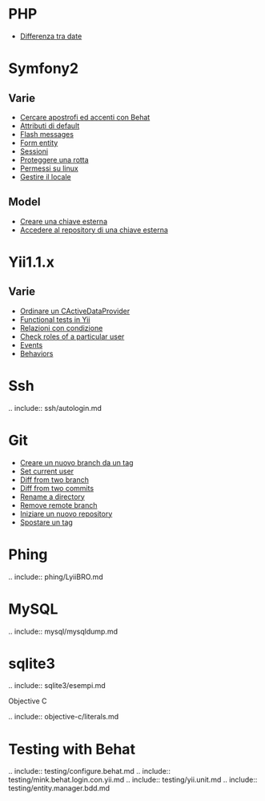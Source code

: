 PHP
===

 - [Differenza tra date](https://github.com/sensorario/LyiiBRO/blob/master/php/DateTime.md)

Symfony2
========

Varie
-----

 - [Cercare apostrofi ed accenti con Behat](https://github.com/sensorario/LyiiBRO/blob/master/symfony2/behat.apici.md)
 - [Attributi di default](https://github.com/sensorario/LyiiBRO/blob/master/symfony2/entity.defaults.values.md)
 - [Flash messages](https://github.com/sensorario/LyiiBRO/blob/master/symfony2/flash.messages.md)
 - [Form entity](https://github.com/sensorario/LyiiBRO/blob/master/symfony2/form.entity.md)
 - [Sessioni](https://github.com/sensorario/LyiiBRO/blob/master/symfony2/sessioni.md)
 - [Proteggere una rotta](https://github.com/sensorario/LyiiBRO/blob/master/symfony2/sicurezza.rotte.md)
 - [Permessi su linux](https://github.com/sensorario/LyiiBRO/blob/master/symfony2/start.on.linux.md)
 - [Gestire il locale](https://github.com/sensorario/LyiiBRO/blob/master/symfony2/locale.md)

Model
-----

 - [Creare una chiave esterna](https://github.com/sensorario/LyiiBRO/blob/master/symfony2/model.chiavi.esterne.md)
 - [Accedere al repository di una chiave esterna](https://github.com/sensorario/LyiiBRO/blob/master/symfony2/model.repository.related.entity.md)

Yii1.1.x
========

Varie
-----

 - [Ordinare un CActiveDataProvider](https://github.com/sensorario/LyiiBRO/blob/master/yii/CActiveDataProvider.md)
 - [Functional tests in Yii](https://github.com/sensorario/LyiiBRO/blob/master/yii/tests.functional.md)
 - [Relazioni con condizione](https://github.com/sensorario/LyiiBRO/blob/master/yii/relations.md)
 - [Check roles of a particular user](https://github.com/sensorario/LyiiBRO/blob/master/yii/rbac.checkaccess.md)
 - [Events](https://github.com/sensorario/LyiiBRO/blob/master/yii/events.md)
 - [Behaviors](https://github.com/sensorario/LyiiBRO/blob/master/yii/behaviors.md)

Ssh
===
.. include:: ssh/autologin.md


Git
===

 - [Creare un nuovo branch da un tag](https://github.com/sensorario/LyiiBRO/blob/master/git/branch.from.tag.md)
 - [Set current user](https://github.com/sensorario/LyiiBRO/blob/master/git/current.user.md)
 - [Diff from two branch](https://github.com/sensorario/LyiiBRO/blob/master/git/diff.from.two.branch.md)
 - [Diff from two commits](https://github.com/sensorario/LyiiBRO/blob/master/git/diff.from.two.commit.md)
 - [Rename a directory](https://github.com/sensorario/LyiiBRO/blob/master/git/directory.rename.md)
 - [Remove remote branch](https://github.com/sensorario/LyiiBRO/blob/master/git/remove.remote.tag.md)
 - [Iniziare un nuovo repository](https://github.com/sensorario/LyiiBRO/blob/master/git/start.md)
 - [Spostare un tag](https://github.com/sensorario/LyiiBRO/blob/master/git/tag.move.md)

Phing
=====

.. include:: phing/LyiiBRO.md

MySQL
=====

.. include:: mysql/mysqldump.md

sqlite3
=======

.. include:: sqlite3/esempi.md

Objective C

.. include:: objective-c/literals.md

Testing with Behat
==================

.. include:: testing/configure.behat.md
.. include:: testing/mink.behat.login.con.yii.md
.. include:: testing/yii.unit.md
.. include:: testing/entity.manager.bdd.md

